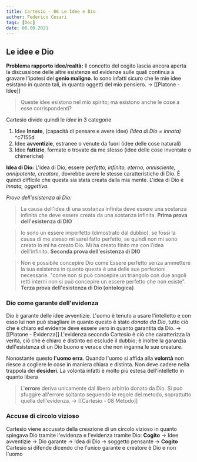 ```yaml
---
title: Cartesio - 06 Le Idee e Dio
author: Federico Cesari
tags: [Doc]
date: 00.00.2021
---
```


## Le idee e Dio
**Problema rapporto idee/realtà:** Il concetto del cogito lascia ancora aperta la discussione delle altre esistenze ed evidenze sulle quali continua a gravare l'ipotesi del **genio maligno**.  Io sono infatti sicuro che le mie idee esistano in quanto tali, in quanto oggetti del mio pensiero. -> [[Platone - Idee]]
>Queste idee esistono nel mio spirito; ma esistono anche le cose a esse corrispondenti?

Cartesio divide quindi le _idee_ in 3 categorie
1. Idee __Innate__, (capacità di pensare e avere idee) *(Idea di Dio = innata)* ^c7155d
2. Idee __avventizie__, estranee o venute da fuori (idee delle cose naturali)
3. Idee __fattizie__, formate o trovate da me stesso (idee delle cose inventate o chimeriche)

**Idea di Dio:** L'idea di Dio, essere *perfetto, infinito, eterno, onnisciente, onnipotente, creatore*, dovrebbe avere le stesse caratteristiche di Dio. È quindi difficile che questa sia stata creata dalla mia mente. L'idea di Dio è *innata, oggettiva.*

*Prove dell'esistenza di Dio:*
>  La causa dell'idea di una sostanza infinita deve essere una sostanza infinita che deve essere creata da una sostanza infinita. **Prima prova dell'esistenza di DIO**

>Io sono un essere imperfetto (dimostrato dal dubbio), se fossi la causa di me stesso mi sarei fatto perfetto, se quindi non mi sono creato io mi ha creato Dio. Mi ha creato finito ma con l'idea dell'infinito. **Seconda prova dell'esistenza di DIO**

>Non è possibile concepire Dio come Essere perfetto senza ammettere la sua esistenza in quanto questa è una delle sue perfezioni necessarie.
>"come non si può concepire un triangolo con due angoli retti interni non si può concepire un essere perfetto che non esiste". **Terza prova dell'esistenza di Dio (ontologica)**

### Dio come garante dell'evidenza
Dio è garante delle idee avventizie. L'uomo è tenuto a usare l'intelletto e con esso lui non può sbagliare in quanto questo è stato *donato da Dio*, tutto ciò che è chiaro ed evidente deve essere vero in quanto garantita da Dio.  ->[[Platone - Evidenza]]
L'evidenza secondo Cartesio è ciò che caratterizza la verità, ciò che è chiaro e distinto ed esclude il dubbio; è inoltre la garanzia dell'esistenza di un Dio buono e verace che non inganna le sue creature.

Nonostante questo **l'uomo erra**. Quando l'uomo si affida alla **volontà** non riesce a cogliere le cose in maniera chiara e distinta. Non deve cadere nella trappola dei **desideri**.
La volontà infatti è molto più estesa dell'intelletto in quanto libera

>L'**errore** deriva unicamente dal libero arbitrio donato da Dio. Si può sfuggire all'errore soltanto seguendo le regole del metodo, soprattutto quella dell'evidenza. -> [[Cartesio - 08 Metodo]]

### Accuse di circolo vizioso 
Cartesio viene accusato della creazione di un circolo vizioso in quanto spiegava Dio tramite l'evidenza e l'evidenza tramite Dio:
	**Cogito** -> Idee avventizie -> Dio garante -> Idea di Dio -> soggetto pensante -> **Cogito**
Cartesio si difende dicendo che l'unico garante e creatore è Dio e non l'uomo


